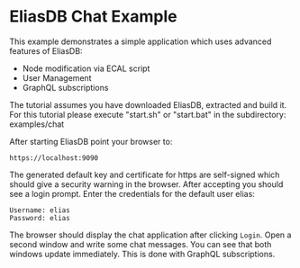 EliasDB Chat Example
==
This example demonstrates a simple application which uses advanced features of EliasDB:
- Node modification via ECAL script
- User Management
- GraphQL subscriptions

The tutorial assumes you have downloaded EliasDB, extracted and build it. For this tutorial please execute "start.sh" or "start.bat" in the subdirectory: examples/chat

After starting EliasDB point your browser to:
```
https://localhost:9090
```

The generated default key and certificate for https are self-signed which should give a security warning in the browser. After accepting you should see a login prompt. Enter the credentials for the default user elias:
```
Username: elias
Password: elias
```

The browser should display the chat application after clicking `Login`. Open a second window and write some chat messages. You can see that both windows update immediately. This is done with GraphQL subscriptions.
